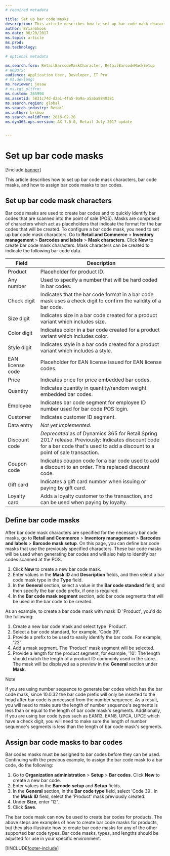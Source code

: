 ```yaml
---
# required metadata

title: Set up bar code masks
description: This article describes how to set up bar code mask characters, bar code masks, and how to assign bar code masks to bar codes.
author: BrianShook
ms.date: 06/20/2017
ms.topic: article
ms.prod:
ms.technology:

# optional metadata

ms.search.form: RetailBarcodeMaskCharacter, RetailBarcodeMaskSetup
# ROBOTS:
audience: Application User, Developer, IT Pro
# ms.devlang:
ms.reviewer: josaw
# ms.tgt_pltfrm:
ms.custom: 265994
ms.assetid: 5831c74d-d2a1-4fa5-9a9a-a5aba8848381
ms.search.region: global
ms.search.industry: Retail
ms.author: brshoo
ms.search.validFrom: 2016-02-28
ms.dyn365.ops.version: AX 7.0.0, Retail July 2017 update


---
```


# Set up bar code masks

[!include [banner](includes/banner.md)]

This article describes how to set up bar code mask characters, bar code masks, and how to assign bar code masks to bar codes.

## Set up bar code mask characters

Bar code masks are used to create bar codes and to quickly identify bar codes that are scanned into the point of sale (POS). Masks are comprised of characters which act as placeholders that indicate the format for the bar codes that will be created. To configure a bar code mask, you need to set up bar code mask characters. Go to **Retail and Commerce** &gt; **Inventory management** &gt; **Barcodes and labels** &gt; **Mask characters**. Click **New** to create bar code mask characters. Mask characters can be created to indicate the following bar code data.

| Field            | Description |
|------------------|-------------|
| Product          | Placeholder for product ID. |
| Any number       | Used to specify a number that will be hard coded in bar codes. |
| Check digit      | Indicates that the bar code format in a bar code mask uses a check digit to confirm the validity of a bar code. |
| Size digit       | Indicates size in a bar code created for a product variant which includes size. |
| Color digit      | Indicates color in a bar code created for a product variant which includes color. |
| Style digit      | Indicates style in a bar code created for a product variant which includes a style. |
| EAN license code | Placeholder for EAN license issued for EAN license codes. |
| Price            | Indicates price for price embedded bar codes. |
| Quantity         | Indicates quantity in quantity/random weight embedded bar codes. |
| Employee         | Indicates bar code segment for employee ID number used for bar code POS login. |
| Customer         | Indicates customer ID segment. |
| Data entry       | *Not yet implemented.* |
| Discount code    | *Deprecated* as of Dynamics 365 for Retail Spring 2017 release. Previously: Indicates discount code for a bar code that's used to add a discount to a point of sale transaction. |
| Coupon code      | Indicates coupon code for a bar code used to add a discount to an order. This replaced discount code. |
| Gift card        | Indicates a gift card number when issuing or paying by gift card. |
| Loyalty card     | Adds a loyalty customer to the transaction, and can be used when paying by loyalty. |

## Define bar code masks

After bar code mask characters are specified for the necessary bar code masks, go to **Retail and Commerce** &gt; **Inventory management** &gt; **Barcodes and labels** &gt; **Barcode mask setup**. On this page, you can define bar code masks that use the previously specified characters. These bar code masks will be used when generating bar codes and will also help to identify bar codes scanned at the POS.

1. Click **New** to create a new bar code mask.
2. Enter values in the **Mask ID** and **Description** fields, and then select a bar code mask type in the **Type** field.
3. In the **General** section, select a value in the **Bar code standard** field, and then specify the bar code prefix, if one is required.
4. In the **Bar code mask segment** section, add bar code segments that will be used in the bar code to be created.

As an example, to create a bar code mask with mask ID 'Product', you'd do the following:

1. Create a new bar code mask and select type 'Product'.
2. Select a bar code standard, for example, 'Code 39'.
3. Provide a prefix to be used to easily identify the bar code. For example, '22'.
4. Add a mask segment. The 'Product' mask segment will be selected.
5. Provide a length for the product segment, for example, '10'. The length should match the length of a product ID commonly used in the store. The mask will be displayed as a preview in the **General** section under **Mask**.

> [!NOTE]
> If you are using number sequence to generate bar codes which has the bar code mask, since 10.0.32 the bar code prefix will only be inserted to the head after bar code is processed from the number sequence. As a result, you will need to make sure the length of number sequence's segments is less than or equal to the length of bar code mask's segments.
> Additionally, if you are using bar code types such as EAN13, EAN8, UPCA, UPCE which have a check digit, you will need to make sure the length of number sequence's segments is less than the length of bar code mask's segments.

## Assign bar code masks to bar codes

Bar codes masks must be assigned to bar codes before they can be used. Continuing with the previous example, to assign the bar code mask to a bar code, do the following:

1. Go to **Organization administration** &gt; **Setup** &gt; **Bar codes**. Click **New** to create a new bar code.
2. Enter values in the **Barcode** **setup** and **Setup** fields.
3. In the **General** section, in the **Bar code type** field, select 'Code 39'. In the **Mask** **ID** field, select the 'Product' mask previously created.
4. Under **Size**, enter '12'.
5. Click **Save**.

The bar code mask can now be used to create bar codes for products. The above steps are examples of how to create bar code masks for products, but they also illustrate how to create bar code masks for any of the other supported bar code types. Bar code masks, types, and lengths should be adjusted for use in your specific environment.


[!INCLUDE[footer-include](../includes/footer-banner.md)]